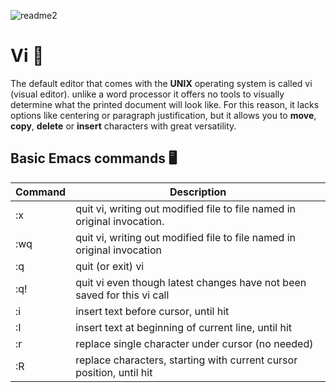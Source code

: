 ![readme2](https://user-images.githubusercontent.com/60374349/77229662-224fb100-6b5d-11ea-89ff-188607b48859.png)

# Vi 🚀

The default editor that comes with the **UNIX** operating system is called vi (visual editor).
unlike a word processor it offers no tools to visually determine what the printed document will look like. For this reason, it lacks options like centering or paragraph justification, but it allows you to **move**, **copy**, **delete** or **insert** characters with great versatility.
## Basic Emacs commands 🖥
| **Command** | **Description**|
| ------------- | ------------- |
|:x| quit vi, writing out modified file to file named in original invocation.|
|:wq|quit vi, writing out modified file to file named in original invocation|
|:q|quit (or exit) vi|
|:q!|quit vi even though latest changes have not been saved for this vi call|
|:i|insert text before cursor, until <Esc> hit|
|:I|insert text at beginning of current line, until <Esc> hit|
|:r|replace single character under cursor (no <Esc> needed)|
|:R|replace characters, starting with current cursor position, until <Esc> hit|
